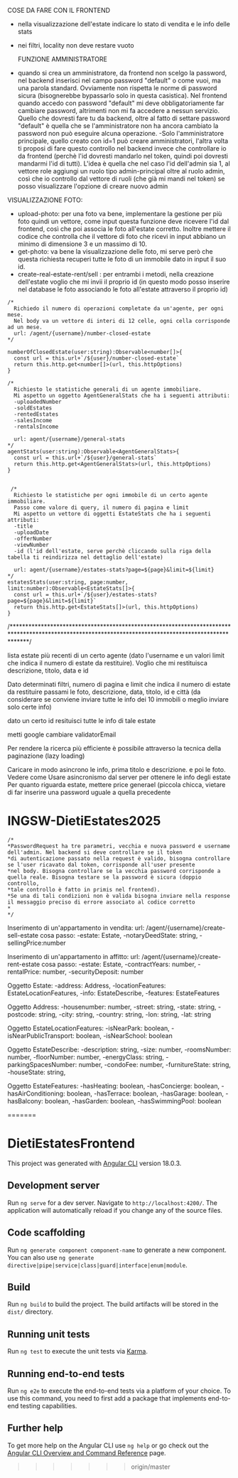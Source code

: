 
  COSE DA FARE CON IL FRONTEND
  - nella visualizzazione dell'estate indicare lo stato di vendita e le info delle stats
  - nei filtri, locality non deve restare vuoto
    
    
    
    
    
    
    
    
    
    
    
    
    
    
    
    
    
    
    
    
    FUNZIONE AMMINISTRATORE
  - quando si crea un amministratore, da frontend non scelgo la password, nel backend inserisci nel campo password "default" o come vuoi, ma una parola standard. Ovviamente non rispetta le norme di password sicura (bisognerebbe bypassarlo solo in questa casistica). Nel frontend quando accedo con password "default" mi deve obbligatoriamente far cambiare password, altrimenti non mi fa accedere a nessun servizio. Quello che dovresti fare tu da backend, oltre al fatto di settare password "default" è quella che se l'amministratore non ha ancora cambiato la password non può eseguire alcuna operazione.
  -Solo l'amministratore principale, quello creato con id=1 può creare amministratori, l'altra volta ti proposi di fare questo controllo nel backend invece che controllare io da frontend (perchè l'id dovresti mandarlo nel token, quindi poi dovresti mandarmi l'id di tutti). L'idea è quella che nel caso l'id dell'admin sia 1, al vettore role aggiungi un ruolo tipo admin-principal oltre al ruolo admin, così che io controllo dal vettore di ruoli (che già mi mandi nel token) se posso visualizzare l'opzione di creare nuovo admin


  
   VISUALIZZAZIONE FOTO:
   -  upload-photo: per una foto va bene, implementare la gestione per più foto quindi un vettore, come input questa funzione deve ricevere l'id dal frontend, così che poi associa le foto all'estate corretto. Inoltre mettere il codice che controlla che il vettore di foto che ricevi in input abbiano un minimo di dimensione 3 e un massimo di 10.
   - get-photo: va bene la visualizzazione delle foto, mi serve però che questa richiesta recuperi tutte le foto di un immobile dato in input il suo id.
   - create-real-estate-rent/sell : per entrambi i metodi, nella creazione dell'estate voglio che mi invii il proprio id (in questo  modo posso inserire nel database le foto associando le foto all'estate attraverso il proprio id)
   
   
   
   
    /*
      Richiedo il numero di operazioni completate da un'agente, per ogni mese.
      Nel body va un vettore di interi di 12 celle, ogni cella corrisponde ad un mese.
      url: /agent/{username}/number-closed-estate
    */

    numberOfClosedEstate(user:string):Observable<number[]>{
      const url = this.url+`/${user}/number-closed-estate`
      return this.http.get<number[]>(url, this.httpOptions)
    }

    /*
      Richiesto le statistiche generali di un agente immobiliare.
      Mi aspetto un oggetto AgentGeneralStats che ha i seguenti attributi:
      -uploadedNumber
      -soldEstates
      -rentedEstates
      -salesIncome
      -rentalsIncome

      url: agent/{username}/general-stats
    */
    agentStats(user:string):Observable<AgentGeneralStats>{
      const url = this.url+`/${user}/general-stats`
      return this.http.get<AgentGeneralStats>(url, this.httpOptions)
    }


     /*
      Richiesto le statistiche per ogni immobile di un certo agente immobiliare.
      Passo come valore di query, il numero di pagina e limit
      Mi aspetto un vettore di oggetti EstateStats che ha i seguenti attributi:
      -title
      -uploadDate
      -offerNumber
      -viewNumber
      -id (l'id dell'estate, serve perchè cliccando sulla riga della tabella ti reindirizza nel dettaglio dell'estate)

      url: agent/{username}/estates-stats?page=${page}&limit=${limit}
    */
    estatesStats(user:string, page:number, limit:number):Observable<EstateStats[]>{
      const url = this.url+`/${user}/estates-stats?page=${page}&limit=${limit}`
      return this.http.get<EstateStats[]>(url, this.httpOptions)
    }





































/*****************************************************************************************************************************************************/

lista  estate più recenti di un certo agente (dato l'username e un valori limit che indica il numero di estate da restituire). Voglio che mi restituisca descrizione, titolo, data e id

Dato determinati filtri, numero di pagina e limit che indica il numero di estate da restituire passami le foto, descrizione, data, titolo, id e città (da considerare se conviene inviare tutte le info dei 10 immobili o meglio inviare solo certe info)

dato un certo id resituisci tutte le info di tale estate

 
metti google
cambiare validatorEmail

Per rendere la ricerca più efficiente è possibile attraverso la tecnica della paginazione (lazy loading)

 Caricare in modo asincrono le info, prima titolo e descrizione. e poi le foto. Vedere come
 Usare asincronismo dal server per ottenere le info degli estate
 Per quanto riguarda estate, mettere price generael
(piccola chicca, vietare di far inserire una password uguale a quella precedente




# INGSW-DietiEstates2025


    /*
    *PasswordRequest ha tre parametri, vecchia e nuova password e username dell'admin. Nel backend si deve controllare se il token
    *di autenticazione passato nella request è valido, bisogna controllare se l'user ricavato dal token, corrisponde all'user presente
    *nel body. Bisogna controllare se la vecchia password corrisponde a quella reale. Bisogna testare se la password è sicura (doppio controllo,
    *tale controllo è fatto in primis nel frontend).
    *Se una di tali condizioni non è valida bisogna inviare nella response il messaggio preciso di errore associato al codice corretto
    * 
    */


Inserimento di un'appartamento in vendita:
url: /agent/{username}/create-sell-estate
cosa passo:
-estate: Estate,
-notaryDeedState: string,
-sellingPrice:number

Inserimento di un'appartamento in affitto:
url: /agent/{username}/create-rent-estate
cosa passo:
-estate: Estate,
-contractYears: number,
-rentalPrice: number,
-securityDeposit: number


Oggetto Estate:
-address: Address,
-locationFeatures: EstateLocationFeatures,
-info: EstateDescribe,
-features: EstateFeatures

Oggetto Address:
-housenumber: number,
-street: string,
-state: string,
-postcode: string,
-city: string,
-country: string,
-lon: string,
-lat: string

Oggetto EstateLocationFeatures:
-isNearPark: boolean,
-isNearPublicTransport: boolean,
-isNearSchool: boolean

Oggetto EstateDescribe:
-description: string,
-size: number,
-roomsNumber: number,
-floorNumber: number,
-energyClass: string,
-parkingSpacesNumber: number,
-condoFee: number,
-furnitureState: string,
-houseState: string,

Oggetto EstateFeatures:
-hasHeating: boolean,
-hasConcierge: boolean,
-hasAirConditioning: boolean,
-hasTerrace: boolean,
-hasGarage: boolean,
-hasBalcony: boolean,
-hasGarden: boolean,
-hasSwimmingPool: boolean

=======
# DietiEstatesFrontend

This project was generated with [Angular CLI](https://github.com/angular/angular-cli) version 18.0.3.

## Development server

Run `ng serve` for a dev server. Navigate to `http://localhost:4200/`. The application will automatically reload if you change any of the source files.

## Code scaffolding

Run `ng generate component component-name` to generate a new component. You can also use `ng generate directive|pipe|service|class|guard|interface|enum|module`.

## Build

Run `ng build` to build the project. The build artifacts will be stored in the `dist/` directory.

## Running unit tests

Run `ng test` to execute the unit tests via [Karma](https://karma-runner.github.io).

## Running end-to-end tests

Run `ng e2e` to execute the end-to-end tests via a platform of your choice. To use this command, you need to first add a package that implements end-to-end testing capabilities.

## Further help

To get more help on the Angular CLI use `ng help` or go check out the [Angular CLI Overview and Command Reference](https://angular.dev/tools/cli) page.
>>>>>>> origin/master
